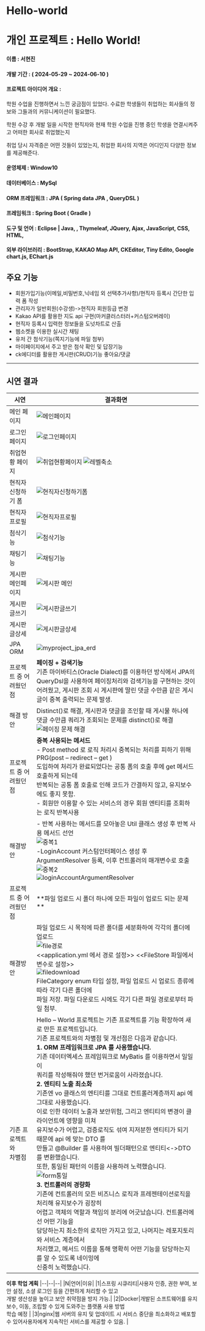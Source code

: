 # Hello-world
# 개인 프로젝트 : Hello World!
#### 이름 : 서현진
#### 개발 기간 : ( 2024-05-29 ~ 2024-06-10 )
#### 프로젝트 아이디어 개요 : 
학원 수업을 진행하면서 느낀 궁금점이 있었다. 수료한 학생들이 취업하는 회사들의 정보와 그들과의 커뮤니케이션이 필요했다. 

학원 수강 후 개발 일을 시작한 현직자와 현재 학원 수업을 진행 중인 학생을 연결시켜주고 어떠한 회사로 취업했는지

취업 당시 자격증은 어떤 것들이 있었는지, 취업한 회사의 지역은 어디인지 다양한 정보를 제공해준다.

#### 운영체제 : Window10
#### 데이터베이스 : MySql
#### ORM 프레임워크 : JPA ( Spring data JPA , QueryDSL )
#### 프레임워크 : Spring Boot ( Gradle )
#### 도구 및 언어 : Eclipse | Java, , Thymeleaf, JQuery, Ajax, JavaScript, CSS, HTML, 
#### 외부 라이브러리 : BootStrap, KAKAO Map API, CKEditor, Tiny Edito, Google chart.js, EChart.js

## 주요 기능
+ 회원가입기능(이메일,비밀번호,닉네임 외 선택추가사항)/현직자 등록시 간단한 입력 폼 작성
+ 관리자가 일반회원(수강생)->현직자 회원등급 변경
+ Kakao API를 활용한 지도 api 구현(마커클러스터러+커스텀오버레이)
+ 현직자 등록시 입력한 정보들을 도넛차트로 산출
+ 웹소켓을 이용한 실시간 채팅
+ 유저 간 첨삭기능(쪽지기능에 파일 첨부)
+ 마이페이지에서 주고 받은 첨삭 확인 및 답장기능
+ ck에디터를 활용한 게시판(CRUD)기능 좋아요/댓글
---
## 시연 결과
|시연|결과화면|
|---|---|
|메인 페이지|![메인페이지](https://github.com/travler1/Hello-World/blob/master/%EB%A9%94%EC%9D%B8.jpg) |
|로그인 페이지|![로그인페이지](https://github.com/travler1/Hello-World/blob/master/%EB%A1%9C%EA%B7%B8%EC%9D%B8.jpg)|
|취업현황 페이지| ![취업현황페이지](https://github.com/travler1/Hello-World/blob/master/%EC%B7%A8%EC%97%85%ED%98%84%ED%99%A9.jpg) ![레벨축소](https://github.com/travler1/Hello-World/blob/master/%EB%A0%88%EB%B2%A8%EC%B6%95%EC%86%8C%EC%B9%B4%EC%B9%B4%EC%98%A4%EB%A7%B5.jpg)|
|현직자 신청하기 폼|![현직자신청하기폼](https://github.com/travler1/Hello-World/blob/master/%ED%98%84%EC%A7%81%EC%9E%90%20%EC%8B%A0%EC%B2%AD%ED%95%98%EA%B8%B0%20%ED%8F%BC.jpg)|
|현직자프로필|![현직자프로필](https://github.com/travler1/Hello-World/blob/master/%ED%98%84%EC%A7%81%EC%9E%90%ED%94%84%EB%A1%9C%ED%95%84.jpg)|
|첨삭기능|![첨삭기능](https://github.com/travler1/Hello-World/blob/master/%EC%B2%A8%EC%82%AD%EA%B8%B0%EB%8A%A5.png)|
|채팅기능|![채팅기능](https://github.com/travler1/Hello-World/blob/master/%EC%B1%84%ED%8C%85%EA%B8%B0%EB%8A%A5.jpg)|
|게시판 메인페이지|![게시판 메인](https://github.com/travler1/new-world/assets/153168650/4aa8bba7-eb46-4bcd-adf4-25f2e96e5dda)|
|게시판 글쓰기|![게시판글쓰기](https://github.com/travler1/Hello-World/blob/master/%EA%B2%8C%EC%8B%9C%ED%8C%90%EA%B8%80%EC%93%B0%EA%B8%B0.jpg)|
|게시판 글상세|![게시판글상세](https://github.com/travler1/Hello-World/blob/master/%EA%B2%8C%EC%8B%9C%ED%8C%90%EA%B8%80%EC%83%81%EC%84%B8.jpg)|
|JPA ORM|![myproject_jpa_erd](https://github.com/travler1/new-world/assets/153168650/ba2b3a19-edef-46d4-a776-e51e41011ef3)|
|프로젝트 중 어려웠던 점|**페이징 + 검색기능** <br> 기존 마이바티스(Oracle Dialect)를 이용하던 방식에서 JPA의 QueryDsl을 사용하여 페이징처리와 검색기능을 구현하는 것이 어려웠고, 게시판 조회 시 게시판에 딸린 댓글 수만큼 같은 게시글이 중복 출력되는 문제 발생. |
|해결 방안|Distinct()로 해결, 게시판과 댓글을 조인할 때 게시물 하나에 댓글 수만큼 쿼리가 조회되는 문제를 distinct()로 해결 <br>![페이징 문제 해결](https://github.com/travler1/new-world/assets/153168650/69d11efd-1007-4894-b34b-96edd2dcecf4)|
|프로젝트 중 어려웠던 점|**중복 사용되는 메서드** <br>- Post method 로 로직 처리시 중복되는 처리를 피하기 위해 PRG(post – redirect – get )<br>도입하여 처리가 완료되었다는 공통 폼의 호출 후에 get 메서드 호출하게 되는데<br>반복되는 공통 폼 호출로 인해 코드가 간결하지 않고, 유지보수에도 좋지 못함.<br>- 회원만 이용할 수 있는 서비스의 경우 회원 엔티티를 조회하는 로직 반복사용 |
|해결방안|- 반복 사용하는 메서드를 모아놓은 Util 클래스 생성 후 반복 사용 메서드 선언 <br>![중복1](https://github.com/travler1/new-world/assets/153168650/34a3b147-69bc-4c35-8be5-e77cb39d6373)<br>-LoginAccount 커스텀인터페이스 생성 후 ArgumentResolver 등록, 이후 컨트롤러의 매개변수로 호출 <br>![중복2](https://github.com/travler1/new-world/assets/153168650/754201c5-b68a-4c6b-a13f-8de3267e51cb)<br>![loginAccountArgumentResolver](https://github.com/travler1/new-world/assets/153168650/ce190efe-3286-470b-a0a2-92349818e8ad)|
|프로젝트 중 어려웠던 점|**파일 업로드 시 폴더 하나에 모든 파일이 업로드 되는 문제 **|
|해결방안|파일 업로드 시 목적에 따른 폴더를 세분화하여 각각의 폴더에 업로드<br>![file경로](https://github.com/travler1/new-world/assets/153168650/4e50ddaf-08bc-4e94-940b-b24d080af0a4)<br><<application.yml 에서 경로 설정>> <<FileStore 파일에서 변수로 설정>><br> ![filedownload](https://github.com/travler1/new-world/assets/153168650/017cef32-aa68-489a-9341-05ae5dccceec)<br>FileCategory enum 타입 설정, 파일 업로드 시 업로드 종류에 따라 각기 다른 폴더에<br>파일 저장. 파일 다운로드 시에도 각기 다른 파일 경로로부터 파일 첨부. |
|기존 프로젝트와<br>차별점 |Hello – World 프로젝트는 기존 프로젝트를 기능 확장하여 새로 만든 프로젝트입니다. <br> 기존 프로젝트와의 차별점 및 개선점은 다음과 같습니다. <br> **1. ORM 프레임워크로 JPA 를 사용했습니다.**  <br>기존 데이터엑세스 프레임워크로 MyBatis 를 이용하면서 일일이  <br>쿼리를 작성해줘야 했던 번거로움이 사라졌습니다. <br>**2. 엔티티 노출 최소화**<br>기존엔 vo 클래스의 엔티티를 그대로 컨트롤러계층까지 api 에 그대로 사용했습니다.<br>이로 인한 데이터 노출과 보안위험, 그리고 엔티티의 변경이 클라이언트에 영향을 미쳐<br>유지보수가 어렵고, 검증로직도 섞여 지저분한 엔티티가 되기 때문에 api 에 맞는 DTO 를<br>만들고 @Builder 를 사용하여 빌더패턴으로 엔티티<->DTO 를 변환했습니다.<br>또한, 통일된 패턴의 이름을 사용하려 노력했습니다. <br>![form통일](https://github.com/travler1/new-world/assets/153168650/40fcfe1e-181f-49d4-9ef3-283c48c0d6d0)<br>**3. 컨트롤러의 경량화**<br>기존에 컨트롤러의 모든 비즈니스 로직과 프레젠테이션로직을 처리해 유지보수가 굉장히<br>어렵고 객체의 역할과 책임의 분리에 어긋났습니다. 컨트롤러에선 어떤 기능을<br>담당하는지 최소한의 로직만 가지고 있고, 나머지는 레포지토리와 서비스 계층에서<br>처리했고, 메서드 이름을 통해 명확히 어떤 기능을 담당하는지를 알 수 있도록 네이밍에<br>신중히 노력했습니다. <br>|

**이후 학업 계획**
|--|--|--|
|N|언어|이유|
|1|스프링 시큐리티|사용자 인증, 권한 부여, 보안 설정, 소셜 로그인 등을 간편하게 처리할 수 있고<br>개발 생산성을 높이고 보안 취약점을 방지 가능.|
|2|Docker|개발된 소프트웨어를 유지보수, 이동, 조립할 수 있게 도와주는 플랫폼 사용 방법<br>학습 예정 |
|3|nginx|웹 서버의 유지 및 업데이트 시 서비스 중단을 최소화하고 배포할 수 있어사용자에게 지속적인 서비스를 제공할 수 있음. |





